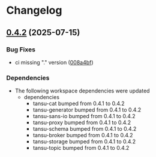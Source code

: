 # Changelog

## [0.4.2](https://github.com/tansu-io/tansu/compare/tansu-cli-v0.4.1...tansu-cli-v0.4.2) (2025-07-15)


### Bug Fixes

* ci missing "." version ([008a4bf](https://github.com/tansu-io/tansu/commit/008a4bff1a86b5736d9e1c4433220a76b39a8f28))


### Dependencies

* The following workspace dependencies were updated
  * dependencies
    * tansu-cat bumped from 0.4.1 to 0.4.2
    * tansu-generator bumped from 0.4.1 to 0.4.2
    * tansu-sans-io bumped from 0.4.1 to 0.4.2
    * tansu-proxy bumped from 0.4.1 to 0.4.2
    * tansu-schema bumped from 0.4.1 to 0.4.2
    * tansu-broker bumped from 0.4.1 to 0.4.2
    * tansu-storage bumped from 0.4.1 to 0.4.2
    * tansu-topic bumped from 0.4.1 to 0.4.2
